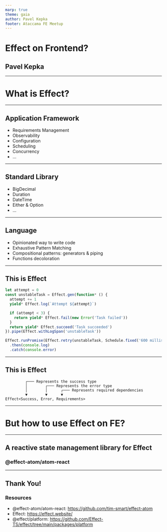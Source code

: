 ```yaml
---
marp: true
theme: gaia
author: Pavel Kepka
footer: Ataccama FE Meetup
---
```

# <!-- fit -->Effect on Frontend?

## Pavel Kepka

---

# <!-- fit -->What is Effect?

---

## Application Framework

- Requirements Management
- Observability
- Configuration
- Scheduling
- Concurrency
- ...

---

## Standard Library

- BigDecimal
- Duration
- DateTime
- Either & Option
- ...

---

## Language

- Opinionated way to write code
- Exhaustive Pattern Matching
- Compositional patterns: generators & piping
- Functions decoloration

---

## This is Effect

```TypeScript
let attempt = 0
const unstableTask = Effect.gen(function* () {
  attempt += 1
  yield* Effect.log(`Attempt ${attempt}`)

  if (attempt < 3) {
    return yield* Effect.fail(new Error('Task failed'))
  }
  return yield* Effect.succeed('Task succeeded')
}).pipe(Effect.withLogSpan('unstableTask'))

Effect.runPromise(Effect.retry(unstableTask, Schedule.fixed('600 millis')))
  .then(console.log)
  .catch(console.error)
```

---
## This is Effect

```
         ┌─── Represents the success type
         │        ┌─── Represents the error type
         │        │      ┌─── Represents required dependencies
         ▼        ▼      ▼
Effect<Success, Error, Requirements>
```

---

# <!-- fit -->But how to use Effect on FE?

---

## A reactive state management library for Effect

### @effect-atom/atom-react

---

## Thank You!

### Resources

- @effect-atom/atom-react: https://github.com/tim-smart/effect-atom
- Effect: https://effect.website/
- @effect/platform: https://github.com/Effect-TS/effect/tree/main/packages/platform
